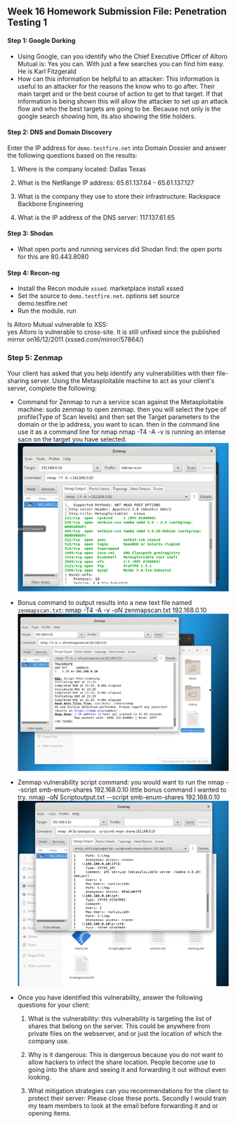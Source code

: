 ## Week 16 Homework Submission File: Penetration Testing 1

#### Step 1: Google Dorking


- Using Google, can you identify who the Chief Executive Officer of Altoro Mutual is:
	Yes you can. With just a few searches you can find him easy. He is Karl Fitzgerald
- How can this information be helpful to an attacker:
	This information is useful to an attacker for the reasons the know who to go after. Their main target and or the best course of action to get to that target. If that information is being shown
	this will allow the attacker to set up an attack flow and who the best targets are going to be. Because not only is the google search showing him, its also showing the title holders.

#### Step 2: DNS and Domain Discovery

Enter the IP address for `demo.testfire.net` into Domain Dossier and answer the following questions based on the results:

  1. Where is the company located:
	Dallas Texas  

  2. What is the NetRange IP address:
	65.61.137.64 - 65.61.137.127

  3. What is the company they use to store their infrastructure:
	Rackspace Backbone Engineering

  4. What is the IP address of the DNS server:
	117.137.61.65

#### Step 3: Shodan

- What open ports and running services did Shodan find:
	the open ports for this are 80.443.8080
#### Step 4: Recon-ng

- Install the Recon module `xssed`.
	marketplace install xssed 
- Set the source to `demo.testfire.net`.
	options set source demo.testfire.net 
- Run the module. 
	run

Is Altoro Mutual vulnerable to XSS: 	
	yes Altoro is vulnerable to cross-site. It is still unfixed since the published mirror on16/12/2011 (xssed.com/mirror/57864/)

### Step 5: Zenmap

Your client has asked that you help identify any vulnerabilities with their file-sharing server. Using the Metasploitable machine to act as your client's server, complete the following:

- Command for Zenmap to run a service scan against the Metasploitable machine: 
	sudo zenmap to open zenmap. then you will select the type of profile(Type of Scan levels)
	and then set the Target parameters to the domain or the ip address, you want to scan. then in the command line use it as a command line for nmap
	nmap -T4 -A -v is running an intense sacn on the target you have selected.
	![image](Images/ZenMapScans.PNG)
 
- Bonus command to output results into a new text file named `zenmapscan.txt`:
	nmap -T4 -A -v -oN zenmapscan.txt 192.168.0.10 
	![image](Images/CommandtoTxt.PNG)

- Zenmap vulnerability script command:
	you would want to run the nmap --script smb-enum-shares 192.168.0.10
	little bonus command I wanted to try. nmap -oN Scriptoutput.txt --script smb-enum-shares 192.168.0.10
	![image](Images/OutputScript.PNG) 

- Once you have identified this vulnerability, answer the following questions for your client:
  1. What is the vulnerability:	
	this vulnerability is targeting the list of shares that belong on the server. This could be anywhere from private files on the webserver, and or just the location of which the company use.

  2. Why is it dangerous:
	This is dangerous because you do not want to allow hackers to infect the share location. People become use to going into the share and seeing it and forwarding it out without even looking.


  3. What mitigation strategies can you recommendations for the client to protect their server:
	Please close these ports. Secondly I would train my team members to look at the email before forwarding it and or opening items.


